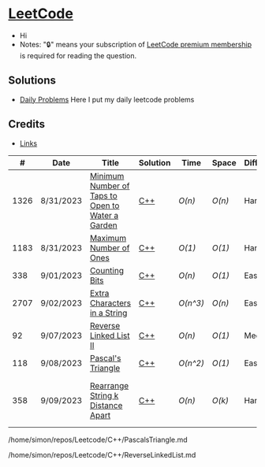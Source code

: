 # [LeetCode](https://leetcode.com/problemset/all/)

* Hi
* Notes: "🔒" means your subscription of [LeetCode premium membership](https://leetcode.com/subscribe/) is required for reading the question.

## Solutions
- [Daily Problems](./dailies.md) Here I put my daily leetcode problems

## Credits

* [Links](./credits.md)
<!-- <style>
    table {
        width: 50%;
    }
</style> -->
| # | Date | Title | Solution | Time | Space | Difficulty | Tag | Note | Thoughts |
|---|----|------|----------|------|-------|------------|-----|------|----------|
|1326|8/31/2023|[Minimum Number of Taps to Open to Water a Garden](https://leetcode.com/problems/minimum-number-of-taps-to-open-to-water-a-garden/)|[C++](./C++/MinimumNumberofTapstoOpentoWateraGarden.md)|_O(n)_|_O(n)_|Hard||Dynamic Programming, Array, Greedy||
|1183|8/31/2023|[Maximum Number of Ones](https://leetcode.com/problems/maximum-number-of-ones/)|[C++](./C++/MaximumNumberofOnes.md)|_O(1)_|_O(1)_|Hard|🔒|Greedy||
|338|9/01/2023|[Counting Bits](https://leetcode.com/problems/counting-bits/description/?envType=daily-question&envId=2023-09-01)|[C++](./C++/CountingBits.md)|_O(n)_|_O(1)_|Easy||DP, Bit Manipulation||
|2707|9/02/2023|[Extra Characters in a String](https://leetcode.com/problems/extra-characters-in-a-string/?envType=daily-question&envId=2023-09-02)|[C++](./C++/ExtraCharactersInaString.md)|_O(n^3)_|_O(n)_|Easy||DP||
|92|9/07/2023|[Reverse Linked List II](https://leetcode.com/problems/reverse-linked-list-ii/description/?envType=daily-question&envId=2023-09-07)|[C++](./C++/ReverseLinkedList.md)|_O(n)_|_O(1)_|Medium||Linked List||
|118|9/08/2023|[Pascal's Triangle](https://leetcode.com/problems/pascals-triangle/?envType=daily-question&envId=2023-09-08)|[C++](./C++/PascalsTriangle.md)|_O(n^2)_|_O(1)_|Easy||DP|Harder easy|
|358|9/09/2023|[Rearrange String k Distance Apart](https://leetcode.com/problems/rearrange-string-k-distance-apart/description/)|[C++](./C++/PascalsTriangle.md)|_O(n)_|_O(k)_|Hard|🔒|Priority_queue, Greedy|Interesting way to keep track of "time" in queue|


/home/simon/repos/Leetcode/C++/PascalsTriangle.md

/home/simon/repos/Leetcode/C++/ReverseLinkedList.md